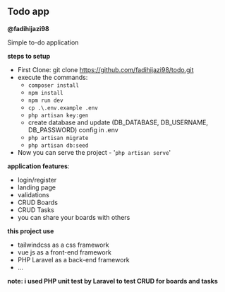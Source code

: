 
## Todo app
**@fadihijazi98**

Simple to-do application

**steps to setup**

- First Clone: git clone https://github.com/fadihijazi98/todo.git
- execute the commands:
    - `composer install`
    - `npm install`
    - `npm run dev`
    -  `cp .\.env.example .env`
    - `php artisan key:gen`
    - create database and update (DB_DATABASE, DB_USERNAME, DB_PASSWORD) config in .env
    - `php artisan migrate`
    - `php artisan db:seed`
- Now you can serve the project - '`php artisan serve`'

**application features**:

- login/register
- landing page
- validations
- CRUD Boards
- CRUD Tasks
- you can share your boards with others

**this project use**
- tailwindcss as a css framework
- vue js as a front-end framework
- PHP Laravel as  a back-end framework
- ...

**note: i used PHP unit test by Laravel to test CRUD for boards and tasks**

